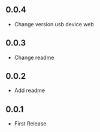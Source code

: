 ## 0.0.4

* Change version usb device web
## 0.0.3

* Change readme
## 0.0.2

* Add readme

## 0.0.1

* First Release
